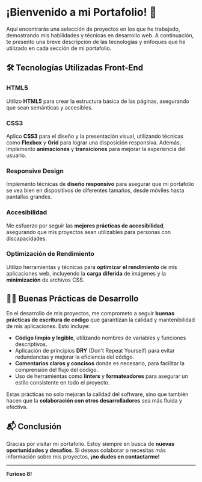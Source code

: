 # ¡Bienvenido a mi Portafolio! 🚀

Aquí encontrarás una selección de proyectos en los que he trabajado, demostrando mis habilidades y técnicas en desarrollo web. A continuación, te presento una breve descripción de las tecnologías y enfoques que he utilizado en cada sección de mi portafolio.

## 🛠️ Tecnologías Utilizadas Front-End

### HTML5
Utilizo **HTML5** para crear la estructura básica de las páginas, asegurando que sean semánticas y accesibles.

### CSS3
Aplico **CSS3** para el diseño y la presentación visual, utilizando técnicas como **Flexbox** y **Grid** para lograr una disposición responsiva. Además, implemento **animaciones** y **transiciones** para mejorar la experiencia del usuario.

### Responsive Design
Implemento técnicas de **diseño responsivo** para asegurar que mi portafolio se vea bien en dispositivos de diferentes tamaños, desde móviles hasta pantallas grandes.

### Accesibilidad
Me esfuerzo por seguir las **mejores prácticas de accesibilidad**, asegurando que mis proyectos sean utilizables para personas con discapacidades.

### Optimización de Rendimiento
Utilizo herramientas y técnicas para **optimizar el rendimiento** de mis aplicaciones web, incluyendo la **carga diferida** de imágenes y la **minimización** de archivos CSS.

## 🧑‍💻 Buenas Prácticas de Desarrollo

En el desarrollo de mis proyectos, me comprometo a seguir **buenas prácticas de escritura de código** que garantizan la calidad y mantenibilidad de mis aplicaciones. Esto incluye:

- **Código limpio y legible**, utilizando nombres de variables y funciones descriptivos.
- Aplicación de principios **DRY** (Don't Repeat Yourself) para evitar redundancias y mejorar la eficiencia del código.
- **Comentarios claros y concisos** donde es necesario, para facilitar la comprensión del flujo del código.
- Uso de herramientas como **linters** y **formateadores** para asegurar un estilo consistente en todo el proyecto.

Estas prácticas no solo mejoran la calidad del software, sino que también hacen que la **colaboración con otros desarrolladores** sea más fluida y efectiva.

## 📬 Conclusión

Gracias por visitar mi portafolio. Estoy siempre en busca de **nuevas oportunidades y desafíos**. Si deseas colaborar o necesitas más información sobre mis proyectos, **¡no dudes en contactarme!**

---

**Furioso 8!**

